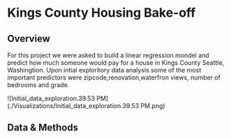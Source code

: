 # Kings County Housing Bake-off

## Overview

For this project we were asked to build a linear regression mondel and predict how much someone would pay for a house in Kings County Seattle, Washingtion. Upon intial exploritory data analysis some of the most important predictors were zipcode,renovation,waterfron views, number of bedrooms and grade. 

![Initial_data_exploration.39.53 PM](./Visualizations/Initial_data_exploration.39.53 PM.png)


## Data & Methods
